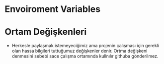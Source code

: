 # Envoiroment Variables

# Ortam Değişkenleri

- Herkesle paylaşmak istemeyeciğimiz ama projenin çalışması için gerekli olan hassa bilgileri tuttuğumuz değişkenler denir.
  Ortma değişkeni denmesini sebebi sace çalışma ortamında kullnılır githuba gönderilmez.
